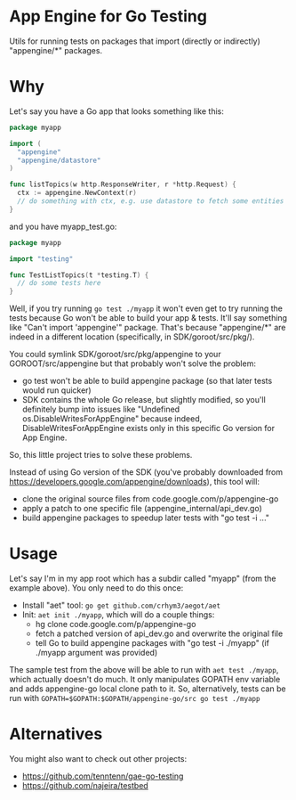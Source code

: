 App Engine for Go Testing
=====

Utils for running tests on packages that import (directly or indirectly) "appengine/*" packages.

Why
===

Let's say you have a Go app that looks something like this:

```go
package myapp

import (
  "appengine"
  "appengine/datastore"
)

func listTopics(w http.ResponseWriter, r *http.Request) {
  ctx := appengine.NewContext(r)
  // do something with ctx, e.g. use datastore to fetch some entities
}
```

and you have myapp_test.go:

```go
package myapp

import "testing"

func TestListTopics(t *testing.T) {
  // do some tests here
}
```

Well, if you try running `go test ./myapp` it won't even get to try running the tests because Go won't be able to build your app & tests. It'll say something like "Can't import 'appengine'" package. That's because "appengine/*" are indeed in a different location (specifically, in SDK/goroot/src/pkg/).

You could symlink SDK/goroot/src/pkg/appengine to your GOROOT/src/appengine but that probably won't solve the problem:

  - go test won't be able to build appengine package (so that later tests would run quicker)
  - SDK contains the whole Go release, but slightly modified, so you'll definitely bump into issues like "Undefined os.DisableWritesForAppEngine" because indeed, DisableWritesForAppEngine exists only in this specific Go version for App Engine.

So, this little project tries to solve these problems.

Instead of using Go version of the SDK (you've probably downloaded from https://developers.google.com/appengine/downloads), this tool will:

  * clone the original source files from code.google.com/p/appengine-go
  * apply a patch to one specific file (appengine\_internal/api\_dev.go)
  * build appengine packages to speedup later tests with "go test -i ..."


Usage
===

Let's say I'm in my app root which has a subdir called "myapp" (from the example above). You only need to do this once:

  * Install "aet" tool: `go get github.com/crhym3/aegot/aet`
  * Init: `aet init ./myapp`, which will do a couple things:
    - hg clone code.google.com/p/appengine-go
    - fetch a patched version of api_dev.go and overwrite the original file
    - tell Go to build appengine packages with "go test -i ./myapp" (if ./myapp argument was provided)

The sample test from the above will be able to run with `aet test ./myapp`, which actually doesn't do much.
It only manipulates GOPATH env variable and adds appengine-go local clone path to it.
So, alternatively, tests can be run with `GOPATH=$GOPATH:$GOPATH/appengine-go/src go test ./myapp`


Alternatives
===

You might also want to check out other projects:

  - https://github.com/tenntenn/gae-go-testing
  - https://github.com/najeira/testbed

